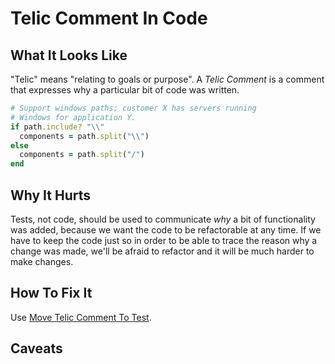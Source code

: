 # Telic Comment In Code

## What It Looks Like

"Telic" means "relating to goals or purpose". A *Telic
Comment* is a comment that expresses why a particular bit of
code was written.

```ruby
# Support windows paths; customer X has servers running
# Windows for application Y.
if path.include? "\\"
  components = path.split("\\")
else
  components = path.split("/")
end
```

## Why It Hurts

Tests, not code, should be used to communicate *why* a bit
of functionality was added, because we want the code to be
refactorable at any time. If we have to keep the code just
so in order to be able to trace the reason why a change was
made, we'll be afraid to refactor and it will be much harder
to make changes.

## How To Fix It

Use [Move Telic Comment To
Test](../refactorings/move-telic-comment-to-test.md).

## Caveats
